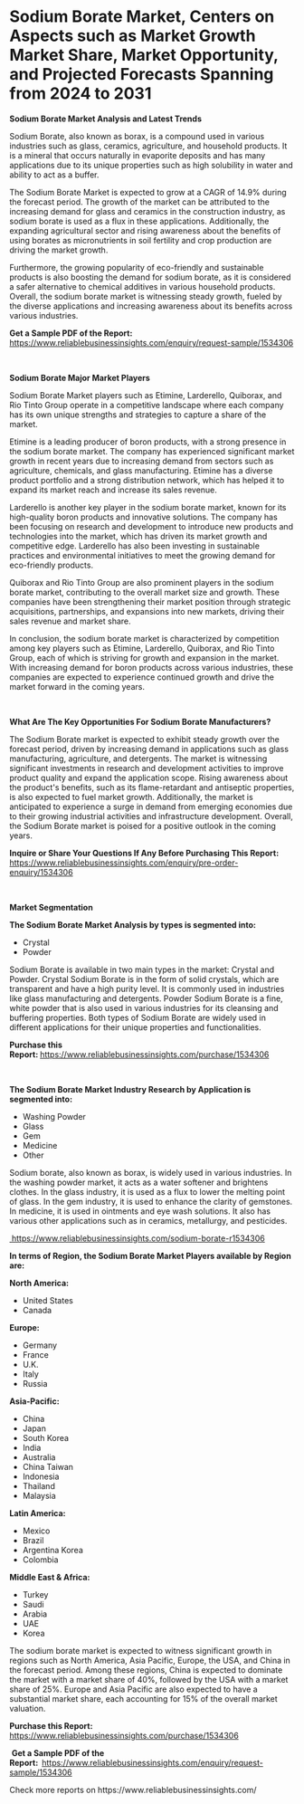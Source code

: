 <p><h1>Sodium Borate Market, Centers on Aspects such as Market Growth Market Share, Market Opportunity, and Projected Forecasts Spanning from 2024 to 2031</h1></p><p><strong>Sodium Borate Market Analysis and Latest Trends</strong></p>
<p><p>Sodium Borate, also known as borax, is a compound used in various industries such as glass, ceramics, agriculture, and household products. It is a mineral that occurs naturally in evaporite deposits and has many applications due to its unique properties such as high solubility in water and ability to act as a buffer.</p><p>The Sodium Borate Market is expected to grow at a CAGR of 14.9% during the forecast period. The growth of the market can be attributed to the increasing demand for glass and ceramics in the construction industry, as sodium borate is used as a flux in these applications. Additionally, the expanding agricultural sector and rising awareness about the benefits of using borates as micronutrients in soil fertility and crop production are driving the market growth.</p><p>Furthermore, the growing popularity of eco-friendly and sustainable products is also boosting the demand for sodium borate, as it is considered a safer alternative to chemical additives in various household products. Overall, the sodium borate market is witnessing steady growth, fueled by the diverse applications and increasing awareness about its benefits across various industries.</p></p>
<p><strong>Get a Sample PDF of the Report:&nbsp;</strong> <a href="https://www.reliablebusinessinsights.com/enquiry/request-sample/1534306">https://www.reliablebusinessinsights.com/enquiry/request-sample/1534306</a></p>
<p>&nbsp;</p>
<p><strong>Sodium Borate Major Market Players</strong></p>
<p><p>Sodium Borate Market players such as Etimine, Larderello, Quiborax, and Rio Tinto Group operate in a competitive landscape where each company has its own unique strengths and strategies to capture a share of the market. </p><p>Etimine is a leading producer of boron products, with a strong presence in the sodium borate market. The company has experienced significant market growth in recent years due to increasing demand from sectors such as agriculture, chemicals, and glass manufacturing. Etimine has a diverse product portfolio and a strong distribution network, which has helped it to expand its market reach and increase its sales revenue.</p><p>Larderello is another key player in the sodium borate market, known for its high-quality boron products and innovative solutions. The company has been focusing on research and development to introduce new products and technologies into the market, which has driven its market growth and competitive edge. Larderello has also been investing in sustainable practices and environmental initiatives to meet the growing demand for eco-friendly products.</p><p>Quiborax and Rio Tinto Group are also prominent players in the sodium borate market, contributing to the overall market size and growth. These companies have been strengthening their market position through strategic acquisitions, partnerships, and expansions into new markets, driving their sales revenue and market share.</p><p>In conclusion, the sodium borate market is characterized by competition among key players such as Etimine, Larderello, Quiborax, and Rio Tinto Group, each of which is striving for growth and expansion in the market. With increasing demand for boron products across various industries, these companies are expected to experience continued growth and drive the market forward in the coming years.</p></p>
<p>&nbsp;</p>
<p><strong>What Are The Key Opportunities For Sodium Borate Manufacturers?</strong></p>
<p><p>The Sodium Borate market is expected to exhibit steady growth over the forecast period, driven by increasing demand in applications such as glass manufacturing, agriculture, and detergents. The market is witnessing significant investments in research and development activities to improve product quality and expand the application scope. Rising awareness about the product's benefits, such as its flame-retardant and antiseptic properties, is also expected to fuel market growth. Additionally, the market is anticipated to experience a surge in demand from emerging economies due to their growing industrial activities and infrastructure development. Overall, the Sodium Borate market is poised for a positive outlook in the coming years.</p></p>
<p><strong>Inquire or Share Your Questions If Any Before Purchasing This Report:</strong> <a href="https://www.reliablebusinessinsights.com/enquiry/pre-order-enquiry/1534306">https://www.reliablebusinessinsights.com/enquiry/pre-order-enquiry/1534306</a></p>
<p>&nbsp;</p>
<p><strong>Market Segmentation</strong></p>
<p><strong>The Sodium Borate Market Analysis by types is segmented into:</strong></p>
<p><ul><li>Crystal</li><li>Powder</li></ul></p>
<p><p>Sodium Borate is available in two main types in the market: Crystal and Powder. Crystal Sodium Borate is in the form of solid crystals, which are transparent and have a high purity level. It is commonly used in industries like glass manufacturing and detergents. Powder Sodium Borate is a fine, white powder that is also used in various industries for its cleansing and buffering properties. Both types of Sodium Borate are widely used in different applications for their unique properties and functionalities.</p></p>
<p><strong>Purchase this Report:&nbsp;</strong><a href="https://www.reliablebusinessinsights.com/purchase/1534306">https://www.reliablebusinessinsights.com/purchase/1534306</a></p>
<p>&nbsp;</p>
<p><strong>The Sodium Borate Market Industry Research by Application is segmented into:</strong></p>
<p><ul><li>Washing Powder</li><li>Glass</li><li>Gem</li><li>Medicine</li><li>Other</li></ul></p>
<p><p>Sodium borate, also known as borax, is widely used in various industries. In the washing powder market, it acts as a water softener and brightens clothes. In the glass industry, it is used as a flux to lower the melting point of glass. In the gem industry, it is used to enhance the clarity of gemstones. In medicine, it is used in ointments and eye wash solutions. It also has various other applications such as in ceramics, metallurgy, and pesticides.</p></p>
<p><a href="https://www.reliablebusinessinsights.com/sodium-borate-r1534306">&nbsp;https://www.reliablebusinessinsights.com/sodium-borate-r1534306</a></p>
<p><strong>In terms of Region, the Sodium Borate Market Players available by Region are:</strong></p>
<p>
    <p> <strong> North America: </strong>
        <ul>
            <li>United States</li>
            <li>Canada</li>
        </ul>
        </p> 
    <p> <strong> Europe: </strong>
        <ul>
            <li>Germany</li>
            <li>France</li>
            <li>U.K.</li>
            <li>Italy</li>
            <li>Russia</li>
        </ul>
        </p> 
    <p> <strong> Asia-Pacific: </strong>
        <ul>
            <li>China</li>
            <li>Japan</li>
            <li>South Korea</li>
            <li>India</li>
            <li>Australia</li>
            <li>China Taiwan</li>
            <li>Indonesia</li>
            <li>Thailand</li>
            <li>Malaysia</li>
        </ul>
        </p> 
    <p> <strong> Latin America: </strong>
        <ul>
            <li>Mexico</li>
            <li>Brazil</li>
            <li>Argentina Korea</li>
            <li>Colombia</li>
        </ul>
        </p> 
    <p> <strong> Middle East & Africa: </strong>
        <ul>
            <li>Turkey</li>
            <li>Saudi</li>
            <li>Arabia</li>
            <li>UAE</li>
            <li>Korea</li>
        </ul>
    </p>
    </p>
<p><p>The sodium borate market is expected to witness significant growth in regions such as North America, Asia Pacific, Europe, the USA, and China in the forecast period. Among these regions, China is expected to dominate the market with a market share of 40%, followed by the USA with a market share of 25%. Europe and Asia Pacific are also expected to have a substantial market share, each accounting for 15% of the overall market valuation.</p></p>
<p><strong>Purchase this Report: </strong><a href="https://www.reliablebusinessinsights.com/purchase/1534306">https://www.reliablebusinessinsights.com/purchase/1534306</a></p>
<p>&nbsp;<strong>Get a Sample PDF of the Report:&nbsp;&nbsp;</strong><a href="https://www.reliablebusinessinsights.com/enquiry/request-sample/1534306">https://www.reliablebusinessinsights.com/enquiry/request-sample/1534306</a></p>
<p><strong></strong></p>
<p>Check more reports on https://www.reliablebusinessinsights.com/</p>
